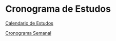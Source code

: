 # Cronograma de Estudos

[Calendario de Estudos](https://www.notion.so/4166022c22104d4e9af23ee16248987a)

[Cronograma Semanal](https://www.notion.so/686d4470fc824084b5c6675d4c2937e3)